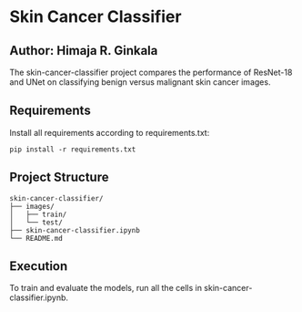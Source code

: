 # Skin Cancer Classifier
## Author: Himaja R. Ginkala

The skin-cancer-classifier project compares the performance of ResNet-18 and UNet on classifying benign versus malignant skin cancer images.

## Requirements
Install all requirements according to requirements.txt:

```
pip install -r requirements.txt
```

## Project Structure
```
skin-cancer-classifier/
├── images/
│   ├── train/
│   └── test/
├── skin-cancer-classifier.ipynb
└── README.md
```

## Execution
To train and evaluate the models, run all the cells in skin-cancer-classifier.ipynb.
